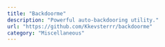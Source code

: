 ```yaml
---
title: "Backdoorme"
description: "Powerful auto-backdooring utility."
url: "https://github.com/Kkevsterrr/backdoorme"
category: "Miscellaneous"
---
```

